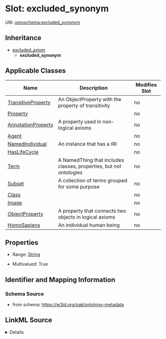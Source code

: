 

# Slot: excluded_synonym

URI: [omoschema:excluded_synonym](https://w3id.org/oak/ontology-metadata/excluded_synonym)




## Inheritance

* [excluded_axiom](excluded_axiom.md)
    * **excluded_synonym**






## Applicable Classes

| Name | Description | Modifies Slot |
| --- | --- | --- |
| [TransitiveProperty](TransitiveProperty.md) | An ObjectProperty with the property of transitivity |  no  |
| [Property](Property.md) |  |  no  |
| [AnnotationProperty](AnnotationProperty.md) | A property used in non-logical axioms |  no  |
| [Agent](Agent.md) |  |  no  |
| [NamedIndividual](NamedIndividual.md) | An instance that has a IRI |  no  |
| [HasLifeCycle](HasLifeCycle.md) |  |  no  |
| [Term](Term.md) | A NamedThing that includes classes, properties, but not ontologies |  no  |
| [Subset](Subset.md) | A collection of terms grouped for some purpose |  no  |
| [Class](Class.md) |  |  no  |
| [Image](Image.md) |  |  no  |
| [ObjectProperty](ObjectProperty.md) | A property that connects two objects in logical axioms |  no  |
| [HomoSapiens](HomoSapiens.md) | An individual human being |  no  |







## Properties

* Range: [String](String.md)

* Multivalued: True





## Identifier and Mapping Information







### Schema Source


* from schema: https://w3id.org/oak/ontology-metadata




## LinkML Source

<details>
```yaml
name: excluded_synonym
from_schema: https://w3id.org/oak/ontology-metadata
exact_mappings:
- skos:hiddenSynonym
rank: 1000
is_a: excluded_axiom
multivalued: true
alias: excluded_synonym
domain_of:
- HasLifeCycle
range: string

```
</details>